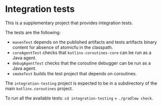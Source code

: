 # Integration tests

This is a supplementary project that provides integration tests.

The tests are the following:
* `mavenTest` depends on the published artifacts and tests artifacts binary content for absence of atomicfu in the classpath.
* `coreAgentTest` checks that `kotlinx-coroutines-core` can be run as a Java agent.
* `debugAgentTest` checks that the coroutine debugger can be run as a Java agent.
* `smokeTest` builds the test project that depends on coroutines.

The `integration-testing` project is expected to be in a subdirectory of the main `kotlinx.coroutines` project.

To run all the available tests: `cd integration-testing` + `./gradlew check`.
